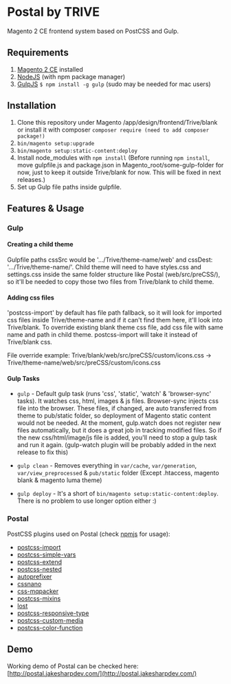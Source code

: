 # Postal by TRIVE

Magento 2 CE frontend system based on PostCSS and Gulp.

## Requirements

1. [Magento 2 CE](https://magento.com/products/community-edition) installed
1. [NodeJS](http://nodejs.org/) (with npm package manager)
2. [GulpJS](https://github.com/gulpjs/gulp) `$ npm install -g gulp` (sudo may be needed for mac users)

## Installation

1. Clone this repository under Magento /app/design/frontend/Trive/blank or install it with composer `composer require (need to add composer package!)`
2. `bin/magento setup:upgrade`
3. `bin/magento setup:static-content:deploy`
4. Install node_modules with `npm install` (Before running `npm install`, move gulpfile.js and package.json in Magento_root/some-gulp-folder for now, just to keep it outside Trive/blank for now. This will be fixed in next releases.)
5. Set up Gulp file paths inside gulpfile. 

## Features & Usage

### Gulp

#### Creating a child theme

Gulpfile paths cssSrc would be '.../Trive/theme-name/web' and cssDest: '.../Trive/theme-name/'. Child theme will need to have styles.css and settings.css inside the same folder structure like Postal (web/src/preCSS/), so it'll be needed to copy those two files from Trive/blank to child theme. 

#### Adding css files

'postcss-import' by default has file path fallback, so it will look for imported css files inside Trive/theme-name and if it can't find them here, it'll look into Trive/blank. To override existing blank theme css file, add css file with same name and path in child theme. postcss-import will take it instead of Trive/blank css.

File override example: Trive/blank/web/src/preCSS/custom/icons.css -> Trive/theme-name/web/src/preCSS/custom/icons.css

#### Gulp Tasks

- `gulp` - Default gulp task (runs 'css', 'static', 'watch' & 'browser-sync' tasks). It watches css, html, images & js files. Browser-sync injects css file into the browser. These files, if changed, are auto transferred from theme to pub/static folder, so deployment of Magento static content would not be needed. At the moment, gulp.watch does not register new files automatically, but it does a great job in tracking modified files. So if the new css/html/image/js file is added, you'll need to stop a gulp task and run it again. (gulp-watch plugin will be probably added in the next release to fix this)

- `gulp clean` - Removes everything in `var/cache`, `var/generation`, `var/view_preprocessed` & `pub/static` folder (Except .htaccess, magento blank & magento luma theme)

- `gulp deploy` - It's a short of `bin/magento setup:static-content:deploy`. There is no problem to use longer option either :)

### Postal

PostCSS plugins used on Postal (check [npmjs](https://www.npmjs.com/) for usage):

- [postcss-import](https://www.npmjs.com/package/postcss-import)
- [postcss-simple-vars](https://www.npmjs.com/package/postcss-simple-vars)
- [postcss-extend](https://www.npmjs.com/package/postcss-extend)
- [postcss-nested](https://www.npmjs.com/package/postcss-nested)
- [autoprefixer](https://www.npmjs.com/package/autoprefixer)
- [cssnano](https://www.npmjs.com/package/cssnano)
- [css-mqpacker](https://www.npmjs.com/package/css-mqpacker)
- [postcss-mixins](https://www.npmjs.com/package/postcss-mixins)
- [lost](https://www.npmjs.com/package/lost)
- [postcss-responsive-type](https://www.npmjs.com/package/postcss-responsive-type)
- [postcss-custom-media](https://www.npmjs.com/package/postcss-custom-media)
- [postcss-color-function](https://www.npmjs.com/package/postcss-color-function)

## Demo

Working demo of Postal can be checked here: [http://postal.jakesharpdev.com/](http://postal.jakesharpdev.com/)
